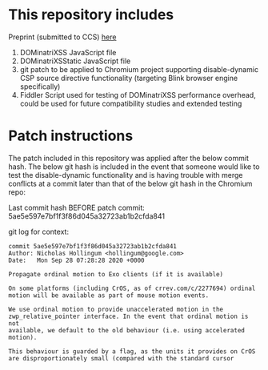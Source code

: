 # This repository includes

Preprint (submitted to CCS) [here](./DOMino2021-versionControlCorrected.pdf)

1. DOMinatriXSS JavaScript file
2. DOMinatriXSStatic JavaScript file
3. git patch to be applied to Chromium project supporting disable-dynamic CSP source directive functionality (targeting Blink browser engine specifically)
4. Fiddler Script used for testing of DOMinatriXSS performance overhead, could be used for future compatibility studies and extended testing

# Patch instructions
The patch included in this repository was applied after the below commit hash.  The below git hash is included in the event that someone would like to test the disable-dynamic functionality and is having trouble with merge conflicts at a commit later than that of the below git hash in the Chromium repo:

Last commit hash BEFORE patch commit: 5ae5e597e7bf1f3f86d045a32723ab1b2cfda841

git log for context:

```git
commit 5ae5e597e7bf1f3f86d045a32723ab1b2cfda841
Author: Nicholas Hollingum <hollingum@google.com>
Date:   Mon Sep 28 07:28:28 2020 +0000

Propagate ordinal motion to Exo clients (if it is available)

On some platforms (including CrOS, as of crrev.com/c/2277694) ordinal
motion will be available as part of mouse motion events.

We use ordinal motion to provide unaccelerated motion in the
zwp_relative_pointer interface. In the event that ordinal motion is not
available, we default to the old behaviour (i.e. using accelerated
motion).

This behaviour is guarded by a flag, as the units it provides on CrOS
are disproportionately small (compared with the standard cursor
```
